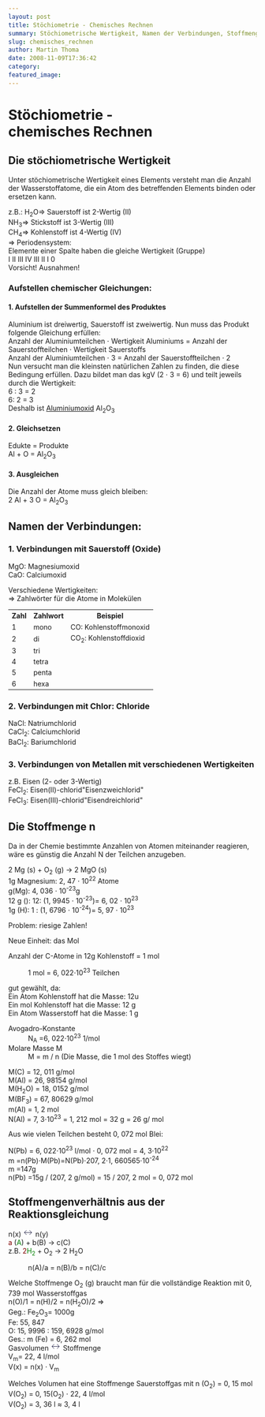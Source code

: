 ```yaml
---
layout: post
title: Stöchiometrie - Chemisches Rechnen
summary: Stöchiometrische Wertigkeit, Namen der Verbindungen, Stoffmengenverhältnis aus der Reaktionsgleichung
slug: chemisches_rechnen
author: Martin Thoma
date: 2008-11-09T17:36:42
category: 
featured_image: 
---
```

<h1>Stöchiometrie -<br/>
chemisches Rechnen</h1>
<h2>Die stöchiometrische Wertigkeit</h2>
<p>Unter stöchiometrische Wertigkeit eines Elements versteht man die Anzahl der Wasserstoffatome, die ein Atom des betreffenden Elements binden oder ersetzen kann.</p>
<p><span class="tab">z.B.: H<sub>2</sub>O</span>&#8658; Sauerstoff ist 2-Wertig (II)<br/>
<span class="tab">NH<sub>3</sub></span>&#8658; Stickstoff ist 3-Wertig (III)<br/>
<span class="tab">CH<sub>4</sub></span>&#8658; Kohlenstoff ist 4-Wertig (IV)<br/>
&#8658; Periodensystem:<br/>
Elemente einer Spalte haben die gleiche Wertigkeit (Gruppe)<br/>
I II III IV III II I 0<br/>
Vorsicht! Ausnahmen!</p>
<h3>Aufstellen chemischer Gleichungen:</h3>
<h4>1. Aufstellen der Summenformel des Produktes</h4>
<p>Aluminium ist dreiwertig, Sauerstoff ist zweiwertig. Nun muss das Produkt folgende Gleichung erfüllen:<br/>
Anzahl der Aluminiumteilchen &#8901; Wertigkeit Aluminiums = Anzahl der Sauerstoffteilchen &#8901; Wertigkeit Sauerstoffs<br/>
Anzahl der Aluminiumteilchen &#8901; 3 = Anzahl der Sauerstoffteilchen &#8901; 2<br/>
Nun versucht man die kleinsten natürlichen Zahlen zu finden, die diese Bedingung erfüllen. Dazu bildet man das kgV (2 &#8901; 3 = 6) und teilt jeweils durch die Wertigkeit:<br/>
6 : 3 = 2<br/>
6: 2 = 3<br/>
Deshalb ist <a href="http://de.wikipedia.org/wiki/Aluminiumoxid">Aluminiumoxid</a> Al<sub>2</sub>O<sub>3</sub></p>
<h4>2. Gleichsetzen</h4>
<p>Edukte = Produkte<br/>
Al + O = Al<sub>2</sub>O<sub>3</sub></p>
<h4>3. Ausgleichen</h4>
<p>Die Anzahl der Atome muss gleich bleiben:<br/>
2 Al + 3 O = Al<sub>2</sub>O<sub>3</sub></p>
<h2>Namen der Verbindungen:</h2>
<h3>1. Verbindungen mit Sauerstoff (Oxide)</h3>
<p><span class="tab">MgO</span>: Magnesiumoxid<br/>
<span class="tab">CaO</span>: Calciumoxid</p>
<p class="u">Verschiedene Wertigkeiten:<br/>
&#8658; Zahlwörter für die Atome in Molekülen</p>
<table class="style1">
<tr><th>Zahl</th><th>Zahlwort</th><th>Beispiel</th>
</tr>
<tr>
    <td>1</td>
    <td>mono</td><td class="c1">CO: Kohlenstoffmonoxid</td>
</tr><tr class="odd">
    <td>2</td>
    <td>di</td><td class="c1">CO<sub>2</sub>: Kohlenstoffdioxid</td>
</tr>
<tr>
    <td>3</td>
    <td>tri</td><td class="c1"></td>
</tr><tr class="odd">
    <td>4</td>
    <td>tetra</td><td class="c1"></td>
</tr>
<tr>
    <td>5</td>
    <td>penta</td><td class="c1"></td>
</tr><tr class="odd">
    <td>6</td>
    <td>hexa</td><td class="c1"></td>
</tr>
</table>

<h3>2. Verbindungen mit Chlor: Chloride</h3>
<p><span class="tab">NaCl</span>: Natriumchlorid<br/>
<span class="tab">CaCl<sub>2</sub></span>: Calciumchlorid<br/>
<span class="tab">BaCl<sub>2</sub></span>: Bariumchlorid</p>
<h3>3. Verbindungen von Metallen mit verschiedenen Wertigkeiten</h3>
<p>z.B. Eisen (2- oder 3-Wertig)<br/>
<span class="tab">FeCl<sub>2</sub></span>: Eisen(II)-chlorid"Eisenzweichlorid"<br/>
<span class="tab">FeCl<sub>3</sub></span>: Eisen(III)-chlorid"Eisendreichlorid"</p>
<h2>Die Stoffmenge n</h2>
<p>Da in der Chemie bestimmte Anzahlen von Atomen miteinander reagieren, wäre es günstig die Anzahl N der Teilchen anzugeben.</p>
<p>2 Mg (s) + O<sub>2</sub> (g) &#8594; 2 MgO (s)<br/>
<span class="tab">1g Magnesium</span>: 2, 47 &#8901; 10<sup>22</sup> Atome<br/>
<span class="tab">g(Mg)</span>: 4, 036 &#8901; 10<sup>-23</sup>g<br/>
<span class="tab">12 g ()</span>: 12: (1, 9945 &#8901; 10<sup>-23</sup>)= 6, 02 &#8901; 10<sup>23</sup><br/>
<span class="tab">1g (H)</span>: 1 : (1, 6796 &#8901; 10<sup>-24</sup>)= 5, 97 &#8901; 10<sup>23</sup></p>
<p>Problem: riesige Zahlen!</p>
<p>Neue Einheit: <span class="important">das Mol</span></p>
<p>Anzahl der C-Atome in 12g Kohlenstoff = 1 mol</p>
<dl><dd>1 mol = 6, 022&#8901;10<sup>23</sup> Teilchen</dd></dl>

<p>gut gewählt, da:<br/>
Ein Atom Kohlenstoff hat die Masse: 12u<br/>
Ein mol Kohlenstoff hat die Masse: 12 g<br/>
Ein Atom Wasserstoff hat die Masse: 1 g</p>
<dl><dt>Avogadro-Konstante</dt><dd>N<sub>A</sub> =6, 022&#8901;10<sup>23</sup> 1/mol</dd><dt>Molare Masse M</dt><dd>M = m / n (Die Masse, die 1 mol des Stoffes wiegt)</dd></dl>

<p><span class="tab">M(C) </span>= 12, 011 g/mol<br/>
<span class="tab">M(Al) </span>= 26, 98154 g/mol<br/>
<span class="tab">M(H<sub>2</sub>O) </span>= 18, 0152 g/mol<br/>
<span class="tab">M(BF<sub>3</sub>) </span>= 67, 80629 g/mol<br/>
<span class="tab">m(Al) </span>= 1, 2 mol<br/>
<span class="tab">N(Al) </span>= 7, 3&#8901;10<sup>23</sup> = 1, 212 mol = 32 g = 26 g/ mol</p>
<p>Aus wie vielen Teilchen besteht 0, 072 mol Blei:</p>
<p><span class="tab">N(Pb) </span>= 6, 022&#8901;10<sup>23</sup> l/mol &#8901; 0, 072 mol = 4, 3&#8901;10<sup>22</sup><br/>
<span class="tab">m </span>=n(Pb)&#8901;M(Pb)=N(Pb)&#8901;207, 2&#8901;1, 660565&#8901;10<sup>-24</sup><br/>
<span class="tab">m </span>=147g<br/>
<span class="tab">n(Pb) </span>=15g / (207, 2 g/mol) = 15 / 207, 2 mol = 0, 072 mol</p>
<h2>Stoffmengenverhältnis aus der Reaktionsgleichung</h2>
<p>n(x) <img src="bilder/dpfeil.gif" alt="Doppelpfeil" /> n(y)<br/>
<span style="color: maroon;">a</span> (<span style="color: green;">A</span>) + b(B) &#8594; c(C)<br/>
z.B. <span style="color: maroon;">2</span><span style="color: green;">H<sub>2</sub></span> + O<sub>2</sub> &#8594; 2 H<sub>2</sub>O</p>
<dl><dd>n(A)/a = n(B)/b = n(C)/c</dd></dl>

<p>Welche Stoffmenge O<sub>2</sub> (g) braucht man für die vollständige Reaktion mit 0, 739 mol Wasserstoffgas<br/>
<span class="tab">n(O)/1 </span>= n(H)/2 = n(H<sub>2</sub>O)/2 &#8658;<br/>
<span class="tab">Geg.: Fe<sub>2</sub>O<sub>3</sub></span>= 1000g<br/>
<span class="tab">Fe</span>: 55, 847<br/>
<span class="tab">O</span>: 15, 9996 : 159, 6928 g/mol<br/>
<span class="tab">Ges.: m (Fe) </span>= 6, 262 mol<br/>
Gasvolumen <img src="bilder/dpfeil.gif" alt="Doppelpfeil" /> Stoffmenge<br/>
<span class="tab">V<sub>m</sub></span>= 22, 4 l/mol<br/>
<span class="tab">V(x) </span>= n(x) &#8901; V<sub>m</sub></p>
<p>Welches Volumen hat eine Stoffmenge Sauerstoffgas mit n (O<sub>2</sub>) = 0, 15 mol<br/>
<span class="tab">V(O<sub>2</sub>) </span>= 0, 15(O<sub>2</sub>) &#8901; 22, 4 l/mol<br/>
<span class="tab">V(O<sub>2</sub>) </span>= 3, 36 l &#8776; 3, 4 l</p>
